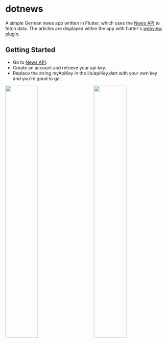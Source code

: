 # dotnews

A simple German news app written in Flutter, which uses the <a href="https://newsapi.org/">News API</a> to fetch data. 
The articles are displayed within the app with flutter's <a href="https://pub.dev/packages/webview_flutter">webview</a> plugin. 

## Getting Started

- Go to <a href="https://newsapi.org/">News API</a>.
- Create an account and retrieve your api key.
- Replace the string myApiKey in the lib/apiKey.dart with your own key and you're good to go.

<img align="left" float="right" src="https://i.imgur.com/6aJlpI1.jpg" width="45%">
<img align="right" float="left" src="https://i.imgur.com/Pv5vUms.jpg" width="45%">
